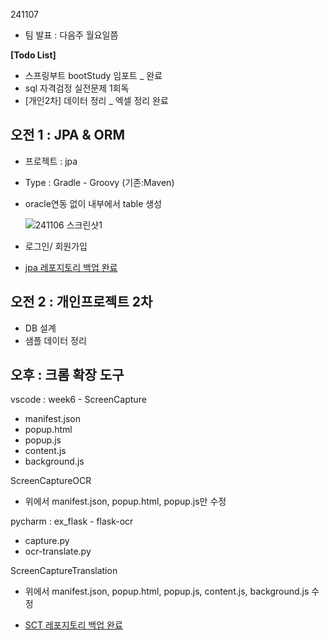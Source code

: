 241107

- 팀 발표 : 다음주 월요일쯤

**[Todo List]**
- 스프링부트 bootStudy 임포트 _ 완료
- sql 자격검정 실전문제 1회독 
- [개인2차] 데이터 정리 _ 엑셀 정리 완료

## 오전 1 : JPA & ORM

- 프로젝트 : jpa
- Type : Gradle - Groovy (기존:Maven)

- oracle연동 없이 내부에서 table 생성

  ![241106 스크린샷1](https://github.com/user-attachments/assets/006b2f4f-41f9-4b19-ab8f-01a9d8298a45)

- 로그인/ 회원가입

- [jpa 레포지토리 백업 완료](https://github.com/thgmldl0115/jpa)

## 오전 2 : 개인프로젝트 2차

- DB 설계
- 샘플 데이터 정리


## 오후 : 크롬 확장 도구

vscode : week6 - ScreenCapture
- manifest.json
- popup.html
- popup.js
- content.js
- background.js

ScreenCaptureOCR
- 위에서 manifest.json, popup.html, popup.js만 수정

pycharm : ex_flask - flask-ocr
- capture.py
- ocr-translate.py

ScreenCaptureTranslation
- 위에서 manifest.json, popup.html, popup.js, content.js, background.js 수정

- [SCT 레포지토리 백업 완료](https://github.com/thgmldl0115/SCT)


